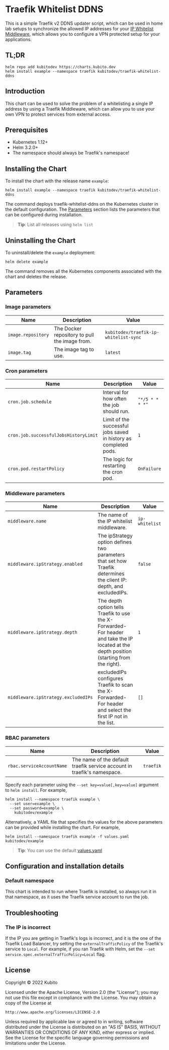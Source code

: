 # Traefik Whitelist DDNS

This is a simple Traefik v2 DDNS updater script, which can be used in home lab setups to synchronize the allowed IP addresses for your [IP Whitelist Middleware](https://doc.traefik.io/traefik/middlewares/http/ipwhitelist/), which allows you to configure a VPN protected setup for your applications.

## TL;DR

```console
helm repo add kubitodev https://charts.kubito.dev
helm install example --namespace traefik kubitodev/traefik-whitelist-ddns
```

## Introduction

This chart can be used to solve the problem of a whitelisting a single IP address by using a Traefik Middleware, which can allow you to use your own VPN to protect services from external access.

## Prerequisites

- Kubernetes 1.12+
- Helm 3.2.0+
- The namespace should always be Traefik's namespace!

## Installing the Chart

To install the chart with the release name `example`:

```console
helm install example --namespace traefik kubitodev/traefik-whitelist-ddns
```

The command deploys traefik-whitelist-ddns on the Kubernetes cluster in the default configuration. The [Parameters](#parameters) section lists the parameters that can be configured during installation.

> **Tip**: List all releases using `helm list`

## Uninstalling the Chart

To uninstall/delete the `example` deployment:

```console
helm delete example
```

The command removes all the Kubernetes components associated with the chart and deletes the release.

## Parameters

### Image parameters

| Name               | Description                                   | Value                                 |
| ------------------ | --------------------------------------------- | ------------------------------------- |
| `image.repository` | The Docker repository to pull the image from. | `kubitodev/traefik-ip-whitelist-sync` |
| `image.tag`        | The image tag to use.                         | `latest`                              |


### Cron parameters

| Name                                  | Description                                                      | Value           |
| ------------------------------------- | ---------------------------------------------------------------- | --------------- |
| `cron.job.schedule`                   | Interval for how often the job should run.                       | `"*/5 * * * *"` |
| `cron.job.successfulJobsHistoryLimit` | Limit of the successful jobs saved in history as completed pods. | `1`             |
| `cron.pod.restartPolicy`              | The logic for restarting the cron pod.                           | `OnFailure`     |


### Middleware parameters

| Name                                | Description                                                                                                                               | Value          |
| ----------------------------------- | ----------------------------------------------------------------------------------------------------------------------------------------- | -------------- |
| `middleware.name`                   | The name of the IP whitelist middleware.                                                                                                  | `ip-whitelist` |
| `middleware.ipStrategy.enabled`     | The ipStrategy option defines two parameters that set how Traefik determines the client IP: depth, and excludedIPs.                       | `false`        |
| `middleware.ipStrategy.depth`       | The depth option tells Traefik to use the X-Forwarded-For header and take the IP located at the depth position (starting from the right). | `1`            |
| `middleware.ipStrategy.excludedIPs` | excludedIPs configures Traefik to scan the X-Forwarded-For header and select the first IP not in the list.                                | `[]`           |


### RBAC parameters

| Name                      | Description                                                             | Value     |
| ------------------------- | ----------------------------------------------------------------------- | --------- |
| `rbac.serviceAccountName` | The name of the default traefik service account in traefik's namespace. | `traefik` |


Specify each parameter using the `--set key=value[,key=value]` argument to `helm install`. For example,

```console
helm install --namespace traefik example \
  --set user=example \
  --set password=example \
    kubitodev/example
```

Alternatively, a YAML file that specifies the values for the above parameters can be provided while installing the chart. For example,

```console
helm install --namespace traefik example -f values.yaml kubitodev/example
```

> **Tip**: You can use the default [values.yaml](values.yaml)

## Configuration and installation details

### Default namespace

This chart is intended to run where Traefik is installed, so always run it in that namespace, as it uses the Traefik service account to run the job.

## Troubleshooting

### The IP is incorrect

If the IP you are getting in Traefik's logs is incorrect, and it is the one of the Traefik Load Balancer, try setting the `externalTrafficPolicy` of the Traefik's service to `Local`. For example, if you ran Traefik with Helm, set the `--set service.spec.externalTrafficPolicy=Local` flag.

## License

Copyright &copy; 2022 Kubito

Licensed under the Apache License, Version 2.0 (the "License");
you may not use this file except in compliance with the License.
You may obtain a copy of the License at

    http://www.apache.org/licenses/LICENSE-2.0

Unless required by applicable law or agreed to in writing, software
distributed under the License is distributed on an "AS IS" BASIS,
WITHOUT WARRANTIES OR CONDITIONS OF ANY KIND, either express or implied.
See the License for the specific language governing permissions and
limitations under the License.
